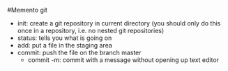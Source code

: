#Memento git
- init: create a git repository in current directory (you should only do this once in a repository, i.e. no nested git repositories)
- status: tells you what is going on
- add: put a file in the staging area
- commit: push the file on the branch master
	- commit -m: commit with a message without opening up text editor
